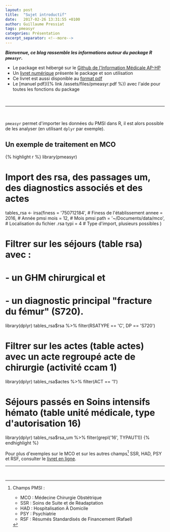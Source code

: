 ```yaml
---
layout: post
title:  "Sujet introductif"
date:   2017-02-26 13:31:55 +0100
author: Guillaume Pressiat
tags: pmeasyr
categories: Présentation
excerpt_separator: <!--more-->
---
```


***Bienvenue, ce blog rassemble les informations autour du package R `pmeasyr`.***

<!--more-->

- Le package est hébergé sur le [Github de l'Information Médicale AP-HP](https://github.com/IM-APHP/pmeasyr)
- Un [livret numérique](/pmeasyr) présente le package et son utilisation
- Ce livret est aussi disponible au [format pdf](/pmeasyr/pmeasyr-book.pdf)
- Le [manuel pdf]({% link /assets/files/pmeasyr.pdf %}) avec l'aide pour toutes les fonctions du package


<br>

----------
<br>


`pmeasyr` permet d'importer les données du PMSI dans R, il est alors possible de les analyser (en utilisant `dplyr` par exemple).

## Un exemple de traitement en MCO

{% highlight r %}
library(pmeasyr)
# Import des rsa, des passages um, des diagnostics associés et des actes
tables_rsa <- irsa(finess = '750712184', # Finess de l'établissement
                   annee  = 2016, # Année pmsi
                   mois   = 12, # Mois pmsi
                   path   = '~/Documents/data/mco', # Localisation du fichier .rsa
                   typi   = 4 # Type d'import, plusieurs possibles
)

# Filtrer sur les séjours (table rsa) avec : 
# - un GHM chirurgical et
# - un diagnostic principal "fracture du fémur" (S720).
library(dplyr)
tables_rsa$rsa %>% filter(RSATYPE == 'C', DP == 'S720')

# Filtrer sur les actes (table actes) avec un acte regroupé acte de chirurgie (activité ccam 1)
library(dplyr)
tables_rsa$actes %>% filter(ACT == '1')

# Séjours passés en Soins intensifs hémato (table unité médicale, type d'autorisation 16)
library(dplyr)
tables_rsa$rsa_um %>% filter(grepl('16', TYPAUT1))
{% endhighlight %}


Pour plus d'exemples sur le MCO et sur les autres champs[^1] SSR, HAD, PSY et RSF, consulter le [livret en ligne](/pmeasyr/).
<br>

------

[^1]: Champs PMSI :
	* MCO : Médecine Chirurgie Obstétrique
	* SSR : Soins de Suite et de Réadaptation
	* HAD : Hospitalisation À Domicile
	* PSY : Psychiatrie
	* RSF : Résumés Standardisés de Financement (Rafael)


<br>
